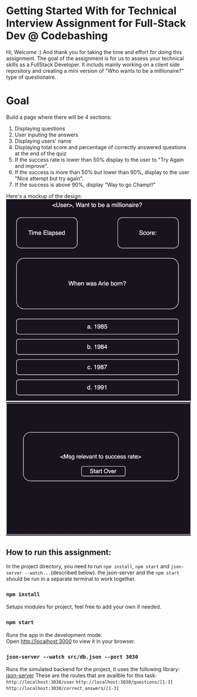 # Getting Started With for Technical Interview Assignment for Full-Stack Dev @ Codebashing

Hi, Welcome :) And thank you for taking the time and effort for doing this assignment.
The goal of the assignment is for us to assess your technical skills as a FullStack Developer.
It includs mainly working on a client side repository and creating a mini version of "Who wants to be a millionaire?"
type of questionaire.

# Goal
Build a page where there will be 4 sections:
1. Displaying questions
2. User inputing the answers
3. Displaying users' name
4. Displaying total score and percentage of correctly answered questions at the end of the quiz
5. If the success rate is lower than 50% display to the user to "Try Again and improve".
6. If the success is more than 50% but lower than 90%, display to the user "Nice attempt but try again".
7. If the success is above 90%, display "Way to go Champ!!"

Here's a mockup of the design:
![Alt text](image.png)
![Alt text](image-1.png)
## How to run this assignment:
In the project directory, you need to run `npm install`, `npm start` and `json-server --watch...`(described below).
the json-server and the `npm start` should be run in a separate terminal to work together.

### `npm install`
Setups modules for project, feel free to add your own if needed.
### `npm start`
Runs the app in the development mode.\
Open [http://localhost:3000](http://localhost:3000) to view it in your browser.

### `json-server --watch src/db.json --port 3030`
Runs the simulated backend for the project, it uses the following library: [json-server](https://github.com/typicode/json-server)
These are the routes that are availble for this task:
`http://localhost:3030/user`
`http://localhost:3030/questions/[1-3]`
`http://localhost:3030/correct_answers/[1-3]`